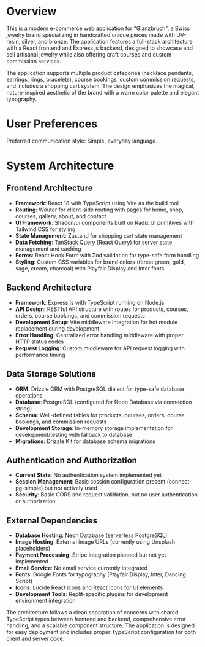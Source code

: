 # Overview

This is a modern e-commerce web application for "Glanzbruch", a Swiss jewelry brand specializing in handcrafted unique pieces made with UV-resin, silver, and bronze. The application features a full-stack architecture with a React frontend and Express.js backend, designed to showcase and sell artisanal jewelry while also offering craft courses and custom commission services.

The application supports multiple product categories (necklace pendants, earrings, rings, bracelets), course bookings, custom commission requests, and includes a shopping cart system. The design emphasizes the magical, nature-inspired aesthetic of the brand with a warm color palette and elegant typography.

# User Preferences

Preferred communication style: Simple, everyday language.

# System Architecture

## Frontend Architecture
- **Framework**: React 18 with TypeScript using Vite as the build tool
- **Routing**: Wouter for client-side routing with pages for home, shop, courses, gallery, about, and contact
- **UI Framework**: Shadcn/ui components built on Radix UI primitives with Tailwind CSS for styling
- **State Management**: Zustand for shopping cart state management
- **Data Fetching**: TanStack Query (React Query) for server state management and caching
- **Forms**: React Hook Form with Zod validation for type-safe form handling
- **Styling**: Custom CSS variables for brand colors (forest green, gold, sage, cream, charcoal) with Playfair Display and Inter fonts

## Backend Architecture
- **Framework**: Express.js with TypeScript running on Node.js
- **API Design**: RESTful API structure with routes for products, courses, orders, course bookings, and commission requests
- **Development Setup**: Vite middleware integration for hot module replacement during development
- **Error Handling**: Centralized error handling middleware with proper HTTP status codes
- **Request Logging**: Custom middleware for API request logging with performance timing

## Data Storage Solutions
- **ORM**: Drizzle ORM with PostgreSQL dialect for type-safe database operations
- **Database**: PostgreSQL (configured for Neon Database via connection string)
- **Schema**: Well-defined tables for products, courses, orders, course bookings, and commission requests
- **Development Storage**: In-memory storage implementation for development/testing with fallback to database
- **Migrations**: Drizzle Kit for database schema migrations

## Authentication and Authorization
- **Current State**: No authentication system implemented yet
- **Session Management**: Basic session configuration present (connect-pg-simple) but not actively used
- **Security**: Basic CORS and request validation, but no user authentication or authorization

## External Dependencies
- **Database Hosting**: Neon Database (serverless PostgreSQL)
- **Image Hosting**: External image URLs (currently using Unsplash placeholders)
- **Payment Processing**: Stripe integration planned but not yet implemented
- **Email Service**: No email service currently integrated
- **Fonts**: Google Fonts for typography (Playfair Display, Inter, Dancing Script)
- **Icons**: Lucide React icons and React Icons for UI elements
- **Development Tools**: Replit-specific plugins for development environment integration

The architecture follows a clean separation of concerns with shared TypeScript types between frontend and backend, comprehensive error handling, and a scalable component structure. The application is designed for easy deployment and includes proper TypeScript configuration for both client and server code.